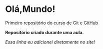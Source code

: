 # Olá,Mundo!
 Primeiro repositório do curso de Git e GitHub

**Repositório criado durante uma aula.**

*Essa linha eu adicionei diretamente no site!*
